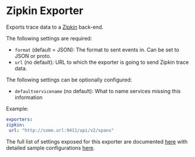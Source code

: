 # Zipkin Exporter
 
Exports trace data to a [Zipkin](https://zipkin.io/) back-end.

The following settings are required:

- `format` (default = JSON): The format to sent events in. Can be set to JSON or proto.
- `url` (no default): URL to which the exporter is going to send Zipkin trace data.

The following settings can be optionally configured:

- `defaultservicename` (no default): What to name services missing this information

Example:

```yaml
exporters:
zipkin:
 url: "http://some.url:9411/api/v2/spans"
```

The full list of settings exposed for this exporter are documented [here](./config.go)
with detailed sample configurations [here](./testdata/config.yaml).
